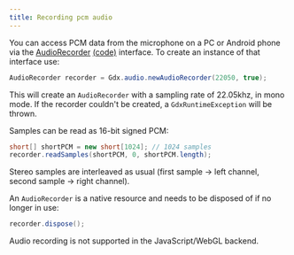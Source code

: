 ```yaml
---
title: Recording pcm audio
---
```

You can access PCM data from the microphone on a PC or Android phone via the [AudioRecorder](http://libgdx.badlogicgames.com/nightlies/docs/api/com/badlogic/gdx/audio/AudioRecorder.html) [(code)](https://github.com/libgdx/libgdx/blob/master/gdx/src/com/badlogic/gdx/audio/AudioRecorder.java) interface. To create an instance of that interface use:

```java
AudioRecorder recorder = Gdx.audio.newAudioRecorder(22050, true);
```

This will create an `AudioRecorder` with a sampling rate of 22.05khz, in mono mode. If the recorder couldn't be created, a `GdxRuntimeException` will be thrown.

Samples can be read as 16-bit signed PCM:

```java
short[] shortPCM = new short[1024]; // 1024 samples
recorder.readSamples(shortPCM, 0, shortPCM.length);
```

Stereo samples are interleaved as usual (first sample -> left channel, second sample -> right channel).

An `AudioRecorder` is a native resource and needs to be disposed of if no longer in use:

```java
recorder.dispose();
```

Audio recording is not supported in the JavaScript/WebGL backend.